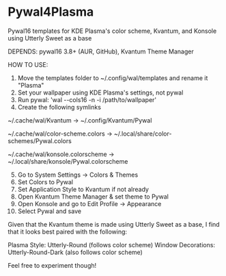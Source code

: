 # Pywal4Plasma
Pywal16 templates for KDE Plasma's color scheme, Kvantum, and Konsole using Utterly Sweet as a base

DEPENDS: pywal16 3.8+ (AUR, GitHub), Kvantum Theme Manager

HOW TO USE:

1. Move the templates folder to ~/.config/wal/templates and rename it "Plasma"
2. Set your wallpaper using KDE Plasma's settings, not pywal
3. Run pywal: 'wal --cols16 -n -i /path/to/wallpaper'
4. Create the following symlinks

~/.cache/wal/Kvantum -> ~/.config/Kvantum/Pywal

~/.cache/wal/color-scheme.colors -> ~/.local/share/color-schemes/Pywal.colors

~/.cache/wal/konsole.colorscheme -> ~/.local/share/konsole/Pywal.colorscheme

5. Go to System Settings -> Colors & Themes
6. Set Colors to Pywal
7. Set Application Style to Kvantum if not already
8. Open Kvantum Theme Manager & set theme to Pywal
9. Open Konsole and go to Edit Profile -> Appearance
10. Select Pywal and save

Given that the Kvantum theme is made using Utterly Sweet as a base, I find that it looks best paired with the following:

Plasma Style: Utterly-Round (follows color scheme)
Window Decorations: Utterly-Round-Dark (also follows color scheme)

Feel free to experiment though!
